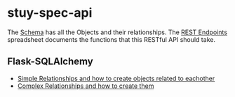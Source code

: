# stuy-spec-api

The <a href='https://docs.google.com/spreadsheets/d/181bJAbSEepuMjQyhE7dueGexzs7844WE2J2OrlgI3YY/edit#gid=0'>Schema</a> has all the Objects and their relationships. The <a href='https://docs.google.com/spreadsheets/d/1yLMnI8QyKgLNptEgatTjg6nMBBcWMMC7mk4kzXO1exQ/edit#gid=0'>REST Endpoints</a> spreadsheet documents the functions that this RESTful API should take.

## Flask-SQLAlchemy
- <a href='http://flask-sqlalchemy.pocoo.org/2.2/quickstart/'>Simple Relationships and how to create objects related to eachother</a>
- <a href='http://flask-sqlalchemy.pocoo.org/2.1/models/'>Complex Relationships and how to create them</a>  
